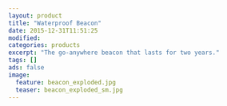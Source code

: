 ```yaml
---
layout: product
title: "Waterproof Beacon"
date: 2015-12-31T11:51:25
modified:
categories: products
excerpt: "The go-anywhere beacon that lasts for two years."
tags: []
ads: false
image:
  feature: beacon_exploded.jpg
  teaser: beacon_exploded_sm.jpg 
---
```

<div data-moltin-product="1145882888747614706"></div>

